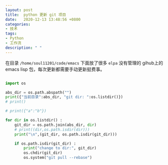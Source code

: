 ```yaml
---
layout: post
title:  python 更新 git 项目
date:   2020-12-13 13:48:56 +0800
categories:
- 技术
tags:
- Python
- 工作流
description: " "
---
```


在目录 `/home/soul11201/code/emacs` 下面放了很多 `elpa` 没有管理的 gihub上的 emacs lisp 包，每次更新都需要手动更新挺费事。



``` python

import os

abs_dir = os.path.abspath("")
print({"当前目录":abs_dir, "git dir: ":os.listdir()})
# print()

# print({"a":"b"})

for dir in os.listdir() :
    git_dir = os.path.join(abs_dir, dir)
    # print((dir,os.path.isdir(dir)))
    print("\n",(git_dir, os.path.isdir(git_dir)))

    if os.path.isdir(git_dir) :
        print("change to dir:", git_dir)
        os.chdir(git_dir)
        os.system("git pull --rebase")
```
